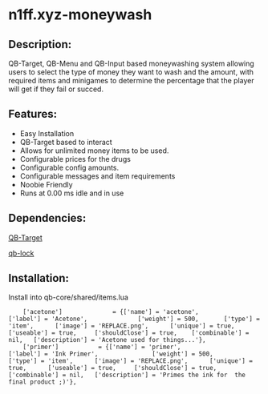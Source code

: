 # n1ff.xyz-moneywash
## Description:

QB-Target, QB-Menu and QB-Input based moneywashing system allowing users to select the type of money they want to wash and the amount, with required items and minigames to determine the percentage that the player will get if they fail or succed. 



## Features:
- Easy Installation
- QB-Target based to interact
- Allows for unlimited money items to be used.
- Configurable prices for the drugs
- Configurable config amounts.
- Configurable messages and item requirements
- Noobie Friendly
- Runs at 0.00 ms idle and in use 

## Dependencies:
[QB-Target](https://github.com/BerkieBb/qb-target)

[qb-lock](https://github.com/Nathan-FiveM/qb-lock)

## Installation:

Install into qb-core/shared/items.lua
```
	['acetone'] 			 = {['name'] = 'acetone', 				['label'] = 'Acetone', 	 			['weight'] = 500, 		['type'] = 'item', 		['image'] = 'REPLACE.png', 		['unique'] = true, 		['useable'] = true, 	['shouldClose'] = true,	   ['combinable'] = nil,   ['description'] = 'Acetone used for things...'},
	['primer'] 			 = {['name'] = 'primer', 				['label'] = 'Ink Primer', 	 			['weight'] = 500, 		['type'] = 'item', 		['image'] = 'REPLACE.png', 		['unique'] = true, 		['useable'] = true, 	['shouldClose'] = true,	   ['combinable'] = nil,   ['description'] = 'Primes the ink for  the final product ;)'},


```
